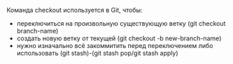 Команда checkout используется в Git, чтобы:
* переключиться на произвольную существующую ветку (git checkout branch-name)
* создать новую ветку от текущей (git checkout -b new-branch-name)
* нужно изначально  всё закоммитить перед переключением либо использовать (git stash)-(git stash pop/git stash apply)
